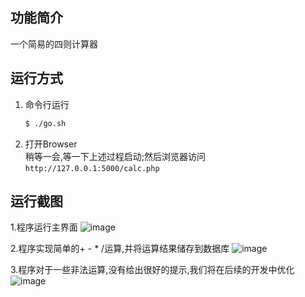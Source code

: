 ## 功能简介
一个简易的四则计算器

## 运行方式
1. 命令行运行
	```bash
	$ ./go.sh
	```
2. 打开Browser  
稍等一会,等一下上述过程启动;然后浏览器访问
`http://127.0.0.1:5000/calc.php`

## 运行截图
1.程序运行主界面
![image](https://user-images.githubusercontent.com/38367263/147934821-addf27e7-79f7-4eb6-a2a7-093f50b4aca0.png)

2.程序实现简单的+ - * /运算,并将运算结果储存到数据库
![image](https://user-images.githubusercontent.com/50092797/147936262-d8b943c9-d3ad-4a87-abbd-c81ee06f1306.png)

3.程序对于一些非法运算,没有给出很好的提示,我们将在后续的开发中优化
![image](https://user-images.githubusercontent.com/38367263/147937420-97cb0b20-4bbd-4e81-b108-c73f4332d621.png)

